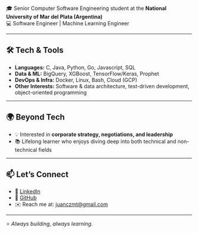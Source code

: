 🎓 Senior Computer Software Engineering student at the **National University of Mar del Plata (Argentina)**  
💻 Software Engineer | Machine Learning Engineer

---

## 🛠️ Tech & Tools
- **Languages:** C, Java, Python, Go, Javascript, SQL  
- **Data & ML:** BigQuery, XGBoost, TensorFlow/Keras, Prophet
- **DevOps & Infra:** Docker, Linux, Bash, Cloud (GCP)  
- **Other Interests:** Software & data architecture, test-driven development, object-oriented programming  

---

## 🌍 Beyond Tech
- 💡 Interested in **corporate strategy, negotiations, and leadership**  
- 📚 Lifelong learner who enjoys diving deep into both technical and non-technical fields  

---

## 📫 Let’s Connect
- 💼 [LinkedIn](https://www.linkedin.com/in/mateosjuancruz/)  
- 🐙 [GitHub](https://github.com/JuanCruzMateos)  
- ✉️ Reach me at: juanczmt@gmail.com

---
⭐️ _Always building, always learning._

